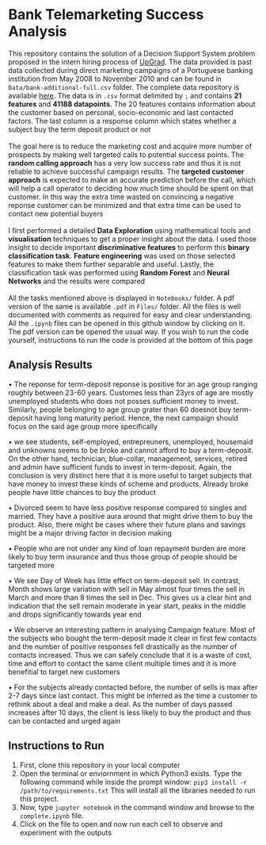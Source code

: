 # Bank Telemarketing Success Analysis

This repository contains the solution of a Decision Support System problem proposed in the intern hiring process of [UpGrad](https://www.upgrad.com). The data provided is past data collected during direct marketing campaigns of a Portuguese banking institution from May 2008 to November 2010 and can be found in `Data/bank-additional-full.csv` folder. The complete data repository is available [here](https://archive.ics.uci.edu/ml/datasets/Bank+Marketing). The data is in `.csv` format delimited by `;` and contains **21 features** and **41188 datapoints**. The 20 features contains information about the customer based on personal, socio-economic and last contacted factors. The last column is a response column which states whether a subject buy the term deposit product or not
<br /><br />
The goal here is to reduce the marketing cost and acquire more number of prospects by making well targeted calls to potential success points. The **random calling approach** has a very low success rate and thus it is not reliable to achieve successful campaign results. The **targeted customer approach** is expected to make an accurate prediction before the call, which will help a call operator to deciding how much time should be spent on that customer. In this way the extra time wasted on convincing a negative reponse customer can be minimized and that extra time can be used to contact new potential buyers
<br /><br />
I first performed a detailed **Data Exploration** using mathematical tools and **visualisation** techniques to get a proper insight about the data. I used those insight to decide important **discriminative features** to perform this **binary classification task**. **Feature engineering** was used on those selected features to make them further separable and useful. Lastly, the classification task was performed using **Random Forest** and **Neural Networks** and the results were compared
<br /><br />
All the tasks mentioned above is displayed in `Notebooks/` folder. A pdf version of the same is available `.pdf` in `Files/` folder. All the files is well documented with comments as required for easy and clear understanding. All the `.ipynb` files can be opened in this github window by clicking on it. The pdf version can be opened the usual way. If you wish to run the code yourself, instructions to run the code is provided at the bottom of this page

## Analysis Results

• The reponse for term-deposit reponse is positive for an age group ranging roughly between 23-60 years. Customes less than 23yrs of age are mostly unemployed students who does not posses sufficient money to invest. Similarly, people belonging to age group grater than 60 doesnot buy term-deposit having long maturity period. Hence, the next campaign should focus on the said age group more specifically

• we see students, self-employed, entrepreuners, unemployed, housemaid and unknowns seems to be broke and cannot afford to buy a term-deposit. On the other hand, technician, blue-collar, management, services, retired and admin have sufficient funds to invest in term-deposit. Again, the conclusion is very distinct here that it is more useful to target subjects that have money to invest these kinds of scheme and products. Already broke people have little chances to buy the product

• Divorced seem to have less positive response compared to singles and married. They have a positive aura around that might drive them to buy the product. Also, there might be cases where their future plans and savings might be a major driving factor in decision making

• People who are not under any kind of loan repayment burden are more likely to buy term insurance and thus those group of people should be targeted more

• We see Day of Week has little effect on term-deposit sell. In contrast, Month shows large variation with sell in May almost four times the sell in March and more than 8 times the sell in Dec. This gives us a clear hint and indication that the sell remain moderate in year start, peaks in the middle and drops significantly towards year end

• We observe an interesting pattern in analysing Campaign feature. Most of the subjects who bought the term-deposit made it clear in first few contacts and the number of positive responses fell drastically as the number of contacts increased. Thus we can safely conclude that it is a waste of cost, time and effort to contact the same client multiple times and it is more benefitial to target new customers

• For the subjects already contacted before, the number of sells is max after 2-7 days since last contact. This might be inferred as the time a customer to rethink about a deal and make a deal. As the number of days passed increases after 10 days, the client is less likely to buy the product and thus can be contacted and urged again


## Instructions to Run

1. First, clone this repository in your local computer<br />
2. Open the terminal or enviornment in which Python3 exists. Type the following command while inside the prompt window: ``pip3 install -r /path/to/requirements.txt`` This will install all the libraries needed to run this project.<br />
3. Now, type `jupyter notebook` in the command window and browse to the `complete.ipynb` file.<br />
4. Click on the file to open and now run each cell to observe and experiment with the outputs